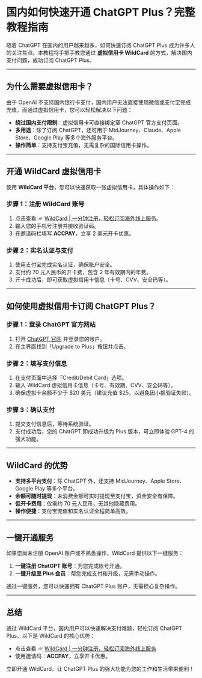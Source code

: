 # 国内如何快速开通 ChatGPT Plus？完整教程指南

随着 ChatGPT 在国内的用户越来越多，如何快速订阅 ChatGPT Plus 成为许多人的关注焦点。本教程将手把手教您通过 **虚拟信用卡 WildCard** 的方式，解决国内支付问题，成功订阅 ChatGPT Plus。

---

## 为什么需要虚拟信用卡？

由于 OpenAI 不支持国内银行卡支付，国内用户无法直接使用微信或支付宝完成充值。而通过虚拟信用卡，您可以轻松解决以下问题：

- **绕过国内支付限制**：虚拟信用卡可直接绑定至 ChatGPT 官方支付页面。
- **多用途**：除了订阅 ChatGPT，还可用于 MidJourney、Claude、Apple Store、Google Play 等多个海外服务平台。
- **操作简单**：支持支付宝充值，无需复杂的国际信用卡操作。

---

## 开通 WildCard 虚拟信用卡

使用 **WildCard 平台**，您可以快速获取一张虚拟信用卡，具体操作如下：

### 步骤 1：注册 WildCard 账号

1. 点击查看 ☞ [WildCard | 一分钟注册，轻松订阅海外线上服务](https://bit.ly/bewildcard)。
2. 输入您的手机号注册并接收验证码。
3. 在邀请码栏填写 **ACCPAY**，立享 2 美元开卡优惠。

### 步骤 2：实名认证与支付

1. 使用支付宝完成实名认证，确保账户安全。
2. 支付约 70 元人民币的开卡费，包含 2 年有效期内的年费。
3. 开卡成功后，即可获取虚拟信用卡信息（卡号、CVV、安全码等）。

---

## 如何使用虚拟信用卡订阅 ChatGPT Plus？

### 步骤 1：登录 ChatGPT 官方网站

1. 打开 [ChatGPT 官网](https://chat.openai.com/) 并登录您的账户。
2. 在主界面找到「Upgrade to Plus」按钮并点击。

### 步骤 2：填写支付信息

1. 在支付页面中选择「Credit/Debit Card」选项。
2. 输入 WildCard 虚拟信用卡信息（卡号、有效期、CVV、安全码等）。
3. 确保虚拟卡余额不少于 $20 美元（建议充值 $25，以避免因小额验证失败）。

### 步骤 3：确认支付

1. 提交支付信息后，等待系统验证。
2. 支付成功后，您的 ChatGPT 即成功升级为 Plus 版本，可立即体验 GPT-4 的强大功能。

---

## WildCard 的优势

- **支持多平台支付**：除 ChatGPT 外，还支持 MidJourney、Apple Store、Google Play 等多个平台。
- **余额可随时提现**：未消费金额可实时提现至支付宝，资金安全有保障。
- **低开卡费用**：仅需约 70 元人民币，无其他隐藏费用。
- **操作便捷**：支付宝充值和实名认证全程简单高效。

---

## 一键开通服务

如果您尚未注册 OpenAI 账户或不熟悉操作，WildCard 提供以下一键服务：

1. **一键注册 ChatGPT 账号**：为您完成账号开通。
2. **一键升级至 Plus 会员**：帮您完成支付和升级，无需手动操作。

通过一键服务，您可以快速拥有 ChatGPT Plus 账户，无需担心复杂操作。

---

## 总结

通过 WildCard 平台，国内用户可以快速解决支付难题，轻松订阅 ChatGPT Plus。以下是 WildCard 的核心优势：

- 点击查看 ☞ [WildCard | 一分钟注册，轻松订阅海外线上服务](https://bit.ly/bewildcard)  
- 使用邀请码：**ACCPAY**，立享开卡优惠。

立即开通 WildCard，让 ChatGPT Plus 的强大功能为您的工作和生活带来便利！
